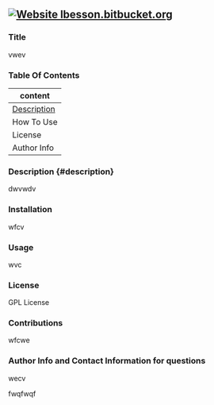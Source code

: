 ##   [![Website lbesson.bitbucket.org](https://img.shields.io/website-up-down-green-red/http/lbesson.bitbucket.org.svg)](http://lbesson.bitbucket.org/)  

### Title

vwev
    
    
### Table Of Contents

|  content  | 
|  -------  |
|[Description](#description)|
|How To Use|
|License|
|Author Info|

     
    
    
### Description {#description}

dwvwdv
    
    
### Installation

wfcv
    
    
 ### Usage

wvc
    
    
 ### License

GPL License
    
    
 ### Contributions

 wfcwe 
    
     
### Author Info and Contact Information for questions

wecv

fwqfwqf


     
